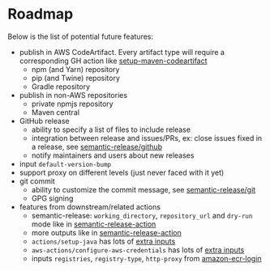 # Roadmap

Below is the list of potential future features:

- publish in AWS CodeArtifact. Every artifact type will require a corresponding GH action like [setup-maven-codeartifact](https://github.com/agilecustoms/setup-maven-codeartifact)
  - npm (and Yarn) repository
  - pip (and Twine) repository
  - Gradle repository
- publish in non-AWS repositories
  - private npmjs repository
  - Maven central
- GitHub release
  - ability to specify a list of files to include release
  - integration between release and issues/PRs, ex: close issues fixed in a release, see [semantic-release/github](https://github.com/semantic-release/github)
  - notify maintainers and users about new releases
- input `default-version-bump`
- support proxy on different levels (just never faced with it yet)
- git commit
  - ability to customize the commit message, see [semantic-release/git](https://github.com/semantic-release/git)
  - GPG signing
- features from downstream/related actions
  - semantic-release: `working_directory`, `repository_url` and `dry-run` mode like in [semantic-release-action](https://github.com/cycjimmy/semantic-release-action?tab=readme-ov-file#inputs)
  - more outputs like in [semantic-release-action](https://github.com/cycjimmy/semantic-release-action?tab=readme-ov-file#outputs)
  - `actions/setup-java` has lots of [extra inputs](https://github.com/actions/setup-java?tab=readme-ov-file#usage)
  - `aws-actions/configure-aws-credentials` has lots of [extra inputs](https://github.com/aws-actions/configure-aws-credentials?tab=readme-ov-file#options)
  - inputs `registries`, `registry-type`, `http-proxy` from [amazon-ecr-login](https://github.com/aws-actions/amazon-ecr-login/tree/main)
